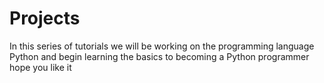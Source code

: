 # Projects
In this series of tutorials
we will be working on the programming language Python and begin learning the basics to becoming a Python programmer
hope you like it

